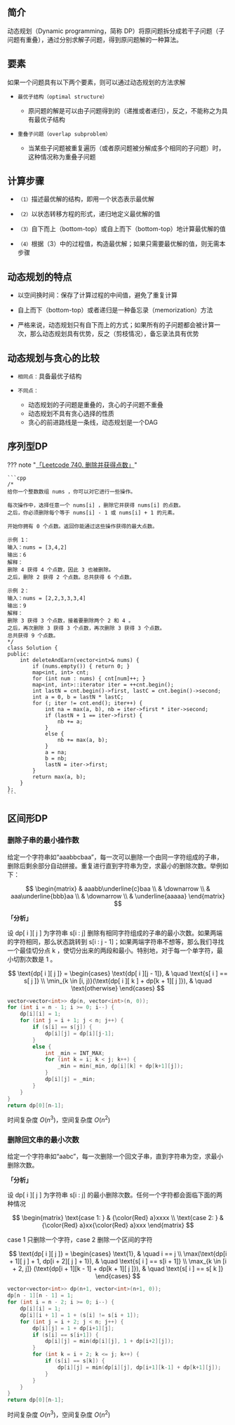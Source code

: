 ## 简介
动态规划（Dynamic programming，简称 DP）将原问题拆分成若干子问题（子问题有重叠），通过分别求解子问题，得到原问题解的一种算法。

## 要素
如果一个问题具有以下两个要素，则可以通过动态规划的方法求解

* `最优子结构（optimal structure）`
    - 原问题的解是可以由子问题得到的（递推或者递归），反之，不能称之为具有最优子结构

* `重叠子问题（overlap subproblem）`
    - 当某些子问题被重复遍历（或者原问题被分解成多个相同的子问题）时，这种情况称为重叠子问题

## 计算步骤
* `（1）`描述最优解的结构，即用一个状态表示最优解

* `（2）`以状态转移方程的形式，递归地定义最优解的值

* `（3）`自下而上（bottom-top）或自上而下（bottom-top）地计算最优解的值

* `（4）`根据（3）中的过程值，构造最优解；如果只需要最优解的值，则无需本步骤

## 动态规划的特点
* 以空间换时间：保存了计算过程的中间值，避免了重复计算

* 自上而下（bottom-top）或者递归是一种备忘录（memorization）方法

* 严格来说，动态规划只有自下而上的方式；如果所有的子问题都会被计算一次，那么动态规划具有优势，反之（剪枝情况），备忘录法具有优势

## 动态规划与贪心的比较
* `相同点：`具备最优子结构

* `不同点：`
    - 动态规划的子问题是重叠的，贪心的子问题不重叠
    - 动态规划不具有贪心选择的性质
    - 贪心的前进路线是一条线，动态规划是一个DAG

## 序列型DP
??? note "[「Leetcode 740. 删除并获得点数」]()"

    ```cpp
    /*
    给你一个整数数组 nums ，你可以对它进行一些操作。

    每次操作中，选择任意一个 nums[i] ，删除它并获得 nums[i] 的点数。
    之后，你必须删除每个等于 nums[i] - 1 或 nums[i] + 1 的元素。

    开始你拥有 0 个点数。返回你能通过这些操作获得的最大点数。

    示例 1：
    输入：nums = [3,4,2]
    输出：6
    解释：
    删除 4 获得 4 个点数，因此 3 也被删除。
    之后，删除 2 获得 2 个点数。总共获得 6 个点数。

    示例 2：
    输入：nums = [2,2,3,3,3,4]
    输出：9
    解释：
    删除 3 获得 3 个点数，接着要删除两个 2 和 4 。
    之后，再次删除 3 获得 3 个点数，再次删除 3 获得 3 个点数。
    总共获得 9 个点数。
    */
    class Solution {
    public:
        int deleteAndEarn(vector<int>& nums) {
            if (nums.empty()) { return 0; }
            map<int, int> cnt;
            for (int num : nums) { cnt[num]++; }
            map<int, int>::iterator iter = ++cnt.begin();
            int lastN = cnt.begin()->first, lastC = cnt.begin()->second;
            int a = 0, b = lastN * lastC;
            for (; iter != cnt.end(); iter++) {
                int na = max(a, b), nb = iter->first * iter->second;
                if (lastN + 1 == iter->first) {
                    nb += a;
                }
                else {
                    nb += max(a, b);
                }
                a = na;
                b = nb;
                lastN = iter->first;
            }
            return max(a, b);
        }
    };
    ```

## 区间形DP
### 删除子串的最小操作数
给定一个字符串如“aaabbcbaa”，每一次可以删除一个由同一字符组成的子串，删除后剩余部分自动拼接。重复进行直到字符串为空，求最小的删除次数。举例如下：

$$
\begin{matrix}
& aaabb\underline{c}baa \\
& \downarrow \\
& aaa\underline{bbb}aa \\
& \downarrow \\
& \underline{aaaaa}
\end{matrix}
$$

**「分析」**

设 dp[ i ][ j ] 为字符串 s[i : j] 删除有相同字符组成的子串的最小次数。如果两端的字符相同，那么状态跳转到 s[i : j - 1]；如果两端字符串不想等，那么我们寻找一个最佳切分点 k ，使切分出来的两段和最小。特别地，对于每一个单字符，最小切割次数是 1 。

$$
\text{dp[ i ][ j ]} =
\begin{cases}
\text{dp[ i ][j - 1]}, & \quad \text{s[ i ] == s[ j ]} \\
\min_{k \in [i, j)}(\text{dp[ i ][ k ] + dp[k + 1][ j ]}), & \quad \text{otherwise}
\end{cases}
$$

```cpp
vector<vector<int>> dp(n, vector<int>(n, 0));
for (int i = n - 1; i >= 0; i--) {
    dp[i][i] = 1;
    for (int j = i + 1; j < n; j++) {
        if (s[i] == s[j]) {
            dp[i][j] = dp[i][j-1];
        }
        else {
            int _min = INT_MAX;
            for (int k = i; k < j; k++) {
                _min = min(_min, dp[i][k] + dp[k+1][j]);
            }
            dp[i][j] = _min;
        }
    }
}
return dp[0][n-1];
```
时间复杂度 $O(n^{3})$，空间复杂度 $O(n^{2})$

### 删除回文串的最小次数
给定一个字符串如“aabc”，每一次删除一个回文子串，直到字符串为空，求最小删除次数。

**「分析」**

设 dp[ i ][ j ] 为字符串 s[i : j] 的最小删除次数。任何一个字符都会面临下面的两种情况

$$
\begin{matrix}
\text{case 1: } & {\color{Red} a}xxxx \\
\text{case 2: } & {\color{Red} a}xx{\color{Red} a}xxx
\end{matrix}
$$

case 1 只删除一个字符，case 2 删除一个区间的字符

$$
\text{dp[ i ][ j ]} =
\begin{cases}
\text{1}, & \quad i == j \\
\max(\text{dp[i + 1][ j ] + 1, dp[i + 2][ j ] + 1}), & \quad \text{s[ i ] == s[i + 1]} \\
\max_{k \in [i + 2, j]} (\text{dp[i + 1][k - 1] + dp[k + 1][ j ]}), & \quad \text{s[ i ] == s[ k ]}
\end{cases}
$$

```cpp
vector<vector<int>> dp(n+1, vector<int>(n+1, 0));
dp[n - 1][n - 1] = 1;
for (int i = n - 2; i >= 0; i--) {
    dp[i][i] = 1;
    dp[i][i + 1] = 1 + (s[i] != s[i + 1]);
    for (int j = i + 2; j < n; j++) {
        dp[i][j] = 1 + dp[i+1][j];
        if (s[i] == s[i+1]) {
            dp[i][j] = min(dp[i][j], 1 + dp[i+2][j]);
        }
        for (int k = i + 2; k <= j; k++) {
            if (s[i] == s[k]) {
                dp[i][j] = min(dp[i][j], dp[i+1][k-1] + dp[k+1][j]);
            }
        }
    }
}
return dp[0][n-1];
```
时间复杂度 $O(n^{3})$，空间复杂度 $O(n^{2})$
